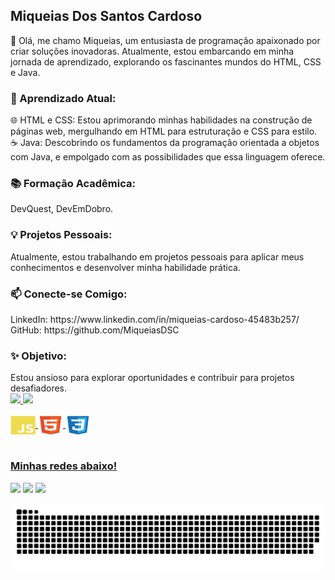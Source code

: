 ## Miqueias Dos Santos Cardoso

👋 Olá, me chamo Miqueias, um entusiasta de programação apaixonado por criar soluções inovadoras. Atualmente, estou embarcando em minha jornada de aprendizado, explorando os fascinantes mundos do HTML, CSS e Java.


<h3>🚀 Aprendizado Atual:</h3>
🌐 HTML e CSS: Estou aprimorando minhas habilidades na construção de páginas web, mergulhando em HTML para estruturação e CSS para estilo.
☕ Java: Descobrindo os fundamentos da programação orientada a objetos com Java, e empolgado com as possibilidades que essa linguagem oferece.


<h3>📚 Formação Acadêmica:</h3>
DevQuest, DevEmDobro.


<h3>💡 Projetos Pessoais:</h3>
Atualmente, estou trabalhando em projetos pessoais para aplicar meus conhecimentos e desenvolver minha habilidade prática.


<h3>📫 Conecte-se Comigo:</h3>
LinkedIn: https://www.linkedin.com/in/miqueias-cardoso-45483b257/
GitHub: https://github.com/MiqueiasDSC


<h3>✨ Objetivo:</h3>
Estou ansioso para explorar oportunidades e contribuir para projetos desafiadores.

<div>
  <a href="https://github.com/MiqueiasDSC">
  <img height="180em" src="https://github-readme-stats.vercel.app/api?username=MiqueiasDSC&show_icons=true&theme=tokyonight&include_all_commits=true&count_private=true"/>
  <img height="180em" src="https://github-readme-stats.vercel.app/api/top-langs/?username=MiqueiasDSC&layout=compact&langs_count=6&theme=tokyonight"/>
</div>
<div style="display: inline_block"><br>
  <img align="center" alt="Js" height="30" width="40" src="https://raw.githubusercontent.com/devicons/devicon/master/icons/javascript/javascript-plain.svg">
  <img align="center" alt="HTML" height="30" width="40" src="https://raw.githubusercontent.com/devicons/devicon/master/icons/html5/html5-original.svg">
  <img align="center" alt="CSS" height="30" width="40" src="https://raw.githubusercontent.com/devicons/devicon/master/icons/css3/css3-original.svg">
</div>
 
 <br>
 
  ### Minhas redes abaixo!
 
<div> 
  <a href="https://www.instagram.com/miqueias.ngl/" target="_blank"><img src="https://img.shields.io/badge/-Instagram-%23E4405F?style=for-the-badge&logo=instagram&logoColor=white" target="_blank"></a>
  <a href = "mailto:miqueiassantos983@gmail.com"><img src="https://img.shields.io/badge/-Gmail-%23333?style=for-the-badge&logo=gmail&logoColor=white" target="_blank"></a>
  <a href="https://www.linkedin.com/in/miqueias-cardoso-45483b257/" target="_blank"><img src="https://img.shields.io/badge/-LinkedIn-%230077B5?style=for-the-badge&logo=linkedin&logoColor=white" target="_blank"></a> 
 
  ![Snake animation](https://github.com/MiqueiasDSC/MiqueiasDSC/blob/output/github-contribution-grid-snake.svg)

</div>
